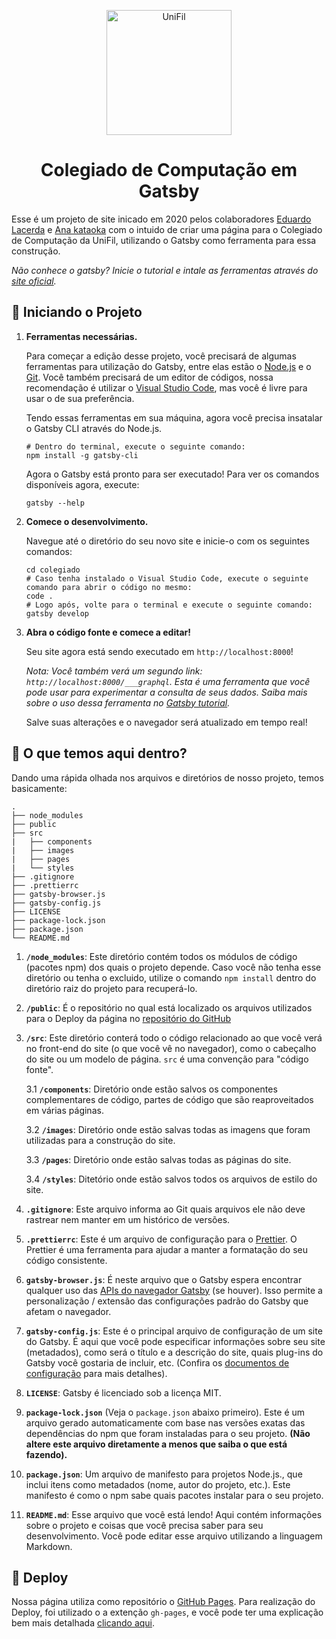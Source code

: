 <p align="center">
  <a href="https://unifil.br/portal/">
    <img alt="UniFil" src="http://manager.bancarioslondrina.org.br/files/UniFil_Logo_Verical-01.png" width="200" />
  </a>
</p>
<h1 align="center">
  Colegiado de Computação em Gatsby
</h1>

Esse é um projeto de site inicado em 2020 pelos colaboradores [Eduardo Lacerda](https://github.com/dudulacerdadl) e [Ana kataoka](https://github.com/AnaGabiK) com o intuido de criar uma página para o Colegiado de Computação da UniFil, utilizando o Gatsby como ferramenta para essa construção.

_Não conhece o gatsby? Inicie o tutorial e intale as ferramentas através do [site oficial](https://www.gatsbyjs.org/tutorial/)._

## 🚀 Iniciando o Projeto

1.  **Ferramentas necessárias.**

    Para começar a edição desse projeto, você precisará de algumas ferramentas para utilização do Gatsby, entre elas estão o [Node.js](https://nodejs.org/pt-br/) e o [Git](https://gitforwindows.org/). Você também precisará de um editor de códigos, nossa recomendação é utilizar o [Visual Studio Code](https://code.visualstudio.com/), mas você é livre para usar o de sua preferência.

    Tendo essas ferramentas em sua máquina, agora você precisa insatalar o Gatsby CLI através do Node.js.

    ```shell
    # Dentro do terminal, execute o seguinte comando:
    npm install -g gatsby-cli
    ```

    Agora o Gatsby está pronto para ser executado! Para ver os comandos disponíveis agora, execute:

    ```shell
    gatsby --help
    ```

2.  **Comece o desenvolvimento.**

    Navegue até o diretório do seu novo site e inicie-o com os seguintes comandos:

    ```shell
    cd colegiado
    # Caso tenha instalado o Visual Studio Code, execute o seguinte comando para abrir o código no mesmo:
    code .
    # Logo após, volte para o terminal e execute o seguinte comando:
    gatsby develop
    ```

3.  **Abra o código fonte e comece a editar!**

    Seu site agora está sendo executado em `http://localhost:8000`!

    _Nota: Você também verá um segundo link: `http://localhost:8000/___graphql`. Esta é uma ferramenta que você pode usar para experimentar a consulta de seus dados. Saiba mais sobre o uso dessa ferramenta no [Gatsby tutorial](https://www.gatsbyjs.org/tutorial/part-five/#introducing-graphiql)._

    Salve suas alterações e o navegador será atualizado em tempo real!

## 🧐 O que temos aqui dentro?

Dando uma rápida olhada nos arquivos e diretórios de nosso projeto, temos basicamente:

    .
    ├── node_modules
    ├── public
    ├── src
    |   ├── components
    |   ├── images
    |   ├── pages
    |   └── styles
    ├── .gitignore
    ├── .prettierrc
    ├── gatsby-browser.js
    ├── gatsby-config.js
    ├── LICENSE
    ├── package-lock.json
    ├── package.json
    └── README.md

1.  **`/node_modules`**: Este diretório contém todos os módulos de código (pacotes npm) dos quais o projeto depende. Caso você não tenha esse diretório ou tenha o excluido, utilize o comando `npm install` dentro do diretório raiz do projeto para recuperá-lo.

2.  **`/public`**: É o repositório no qual está localizado os arquivos utilizados para o Deploy da página no [repositório do GitHub](https://ciencia-de-software.github.io/Colegiado/)

3.  **`/src`**: Este diretório conterá todo o código relacionado ao que você verá no front-end do site (o que você vê no navegador), como o cabeçalho do site ou um modelo de página. `src` é uma convenção para "código fonte".

    3.1   **`/components`**: Diretório onde estão salvos os componentes complementares de código, partes de código que são reaproveitados em várias páginas.

    3.2   **`/images`**: Diretório onde estão salvas todas as imagens que foram utilizadas para a construção do site.

    3.3   **`/pages`**: Diretório onde estão salvas todas as páginas do site.

    3.4   **`/styles`**: Ditetório onde estão salvos todos os arquivos de estilo do site.

4.  **`.gitignore`**: Este arquivo informa ao Git quais arquivos ele não deve rastrear nem manter em um histórico de versões.

5.  **`.prettierrc`**: Este é um arquivo de configuração para o [Prettier](https://prettier.io/). O Prettier é uma ferramenta para ajudar a manter a formatação do seu código consistente.

6.  **`gatsby-browser.js`**: É neste arquivo que o Gatsby espera encontrar qualquer uso das [APIs do navegador Gatsby](https://www.gatsbyjs.org/docs/browser-apis/) (se houver). Isso permite a personalização / extensão das configurações padrão do Gatsby que afetam o navegador.

7.  **`gatsby-config.js`**: Este é o principal arquivo de configuração de um site do Gatsby. É aqui que você pode especificar informações sobre seu site (metadados), como será o título e a descrição do site, quais plug-ins do Gatsby você gostaria de incluir, etc. (Confira os [documentos de configuração](https://www.gatsbyjs.org/docs/gatsby-config/) para mais detalhes).

8.  **`LICENSE`**: Gatsby é licenciado sob a licença MIT.

9. **`package-lock.json`** (Veja o `package.json` abaixo primeiro). Este é um arquivo gerado automaticamente com base nas versões exatas das dependências do npm que foram instaladas para o seu projeto. **(Não altere este arquivo diretamente a menos que saiba o que está fazendo).**

10. **`package.json`**: Um arquivo de manifesto para projetos Node.js., que inclui itens como metadados (nome, autor do projeto, etc.). Este manifesto é como o npm sabe quais pacotes instalar para o seu projeto.

11. **`README.md`**: Esse arquivo que você está lendo! Aqui contém informações sobre o projeto e coisas que você precisa saber para seu desenvolvimento. Você pode editar esse arquivo utilizando a linguagem Markdown.

## 💫 Deploy

Nossa página utiliza como repositório o [GitHub Pages](https://pages.github.com/). Para realização do Deploy, foi utilizado o a extenção `gh-pages`, e você pode ter uma explicação bem mais detalhada [clicando aqui](https://www.gatsbyjs.org/docs/how-gatsby-works-with-github-pages/).